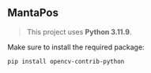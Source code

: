 ## MantaPos

> This project uses **Python 3.11.9**.

Make sure to install the required package:

```sh
pip install opencv-contrib-python
```